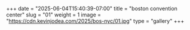 +++
date = "2025-06-04T15:40:39-07:00"
title = "boston convention center"
slug = "01"
weight = 1
image = "https://cdn.kevinjodea.com/2025/bos-nyc/01.jpg"
type = "gallery"
+++
